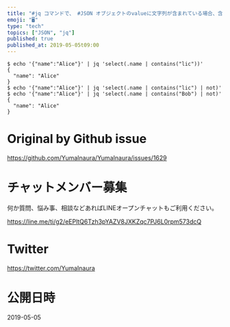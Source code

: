 ```yaml
---
title: "#jq コマンドで、 #JSON オブジェクトのvalueに文字列が含まれている場合、含まれていない場合の否定検索をする簡単な例"
emoji: "🖥"
type: "tech"
topics: ["JSON", "jq"]
published: true
published_at: 2019-05-05t09:00
---
```


```
$ echo '{"name":"Alice"}' | jq 'select(.name | contains("lic"))'
{
  "name": "Alice"
}
$ echo '{"name":"Alice"}' | jq 'select(.name | contains("lic") | not)'
$ echo '{"name":"Alice"}' | jq 'select(.name | contains("Bob") | not)'
{
  "name": "Alice"
}
```

# Original by Github issue

https://github.com/YumaInaura/YumaInaura/issues/1629








<!-- Update From Qiita API -->

# チャットメンバー募集


何か質問、悩み事、相談などあればLINEオープンチャットもご利用ください。

https://line.me/ti/g2/eEPltQ6Tzh3pYAZV8JXKZqc7PJ6L0rpm573dcQ





# Twitter


https://twitter.com/YumaInaura


<!-- Update From Qiita API -->



# 公開日時

2019-05-05
